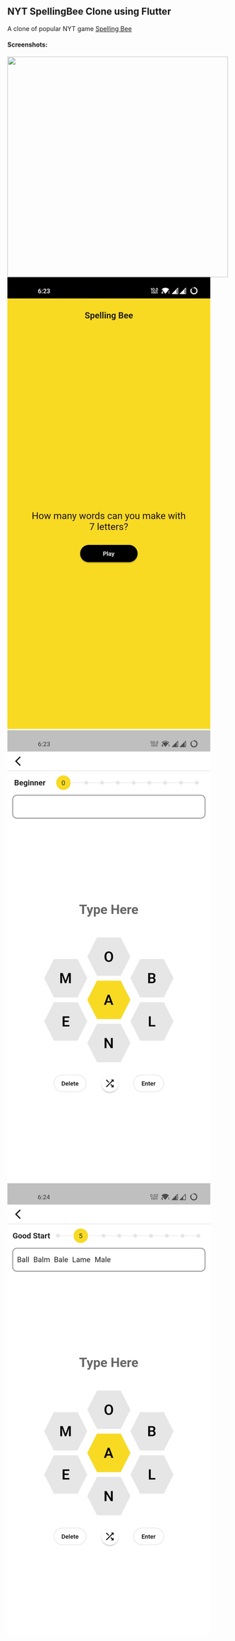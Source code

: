 NYT SpellingBee Clone using Flutter
------
A clone of popular NYT game [Spelling Bee](https://www.nytimes.com/puzzles/spelling-bee)

#### Screenshots:
<a href="url"><img src="http://url.to/image.png](https://github.com/shabeerdasc/SpellingBeeClone/blob/master/screenshots/start_page.jpg" align="left" height="500" width="500" ></a>
![alt text](https://github.com/shabeerdasc/SpellingBeeClone/blob/master/screenshots/start_page.jpg)
![alt text](https://github.com/shabeerdasc/SpellingBeeClone/blob/master/screenshots/game_page1.jpg) 
![alt text](https://github.com/shabeerdasc/SpellingBeeClone/blob/master/screenshots/game_page2.jpg)

